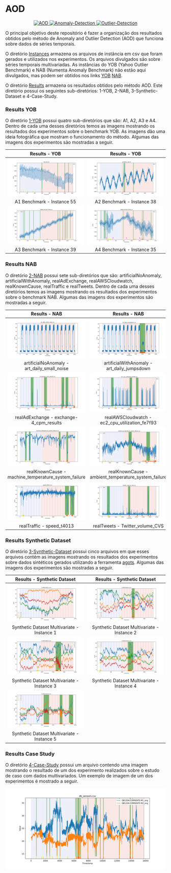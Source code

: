# AOD

<p align="center">
  <a href="#">
    <img src="https://img.shields.io/badge/AOD-brightgreen.svg" alt="AOD">
  </a>
  <a href="#">
    <img src="https://img.shields.io/badge/Anomaly-Detection-blue.svg" alt="Anomaly-Detection">
  </a>
  <a href="#">
    <img src="https://img.shields.io/badge/Outlier-Detection-orange.svg" alt="Outlier-Detection">
  </a>
</p>

O principal objetivo deste repositório é fazer a organização dos resultados obtidos pelo método de Anomaly and Outlier Detection (AOD) que funciona sobre dados de séries temporais. 

O diretório [Instances](./Instances/) armazena os arquivos de instância em csv que foram gerados e utilizados nos experimentos. Os arquivos divulgados são sobre séries temporais multivariadas. As instâncias do YOB (Yahoo Outlier Benchmark) e NAB (Numenta Anomaly Benchmark) não estão aqui divulgados, mas podem ser obtidos nos links [YOB](https://webscope.sandbox.yahoo.com/catalog.php?datatype=s\&did=70) [NAB](https://github.com/numenta/NAB).

O diretório [Results](./Results/) armazena os resultados obtidos pelo método AOD. Este diretório possui os seguintes sub-diretórios: 1-YOB, 2-NAB, 3-Synthetic-Dataset e 4-Case-Study. 

### Results YOB

O diretório [1-YOB](./Results/1-YOB/) possui quatro sub-diretórios que são: A1, A2, A3 e A4. Dentro de cada uma desses diretórios temos as imagens mostrando os resultados dos experimentos sobre o benchmark YOB. As imagens dão uma ideia fotográfica que mostram o funcionamento do método. Algumas das imagens dos experimentos são mostradas a seguir. 

| Results - YOB                                      | Results - YOB                                      |
|:--------------------------------------------------:|:--------------------------------------------------:|
| ![](./Results/1-YOB/A1/plot-real_55.svg)           | ![](./Results/1-YOB/A2/plot-synthetic_38.svg)      |
| A1 Benchmark - Instance 55                         | A2 Benchmark - Instance 38                         |
| ![](./Results/1-YOB/A3/plot-A3Benchmark-TS39.svg)  | ![](./Results/1-YOB/A4/plot-A4Benchmark-TS35.svg)  |
| A3 Benchmark - Instance 39                         | A4 Benchmark - Instance 35                         |

### Results NAB

O diretório [2-NAB](./Results/2-NAB/) possui sete sub-diretórios que são: artificialNoAnomaly, artificialWithAnomaly, realAdExchange, realAWSCloudwatch, realKnownCause, realTraffic e realTweets. Dentro de cada uma desses diretórios temos as imagens mostrando os resultados dos experimentos sobre o benchmark NAB. Algumas das imagens dos experimentos são mostradas a seguir. 

| Results - NAB                                             | Results - NAB                                                   |
|:---------------------------------------------------------:|:---------------------------------------------------------------:|
| ![](./Results/2-NAB/artificialNoAnomaly/plot-art_daily_small_noise.svg) | ![](./Results/2-NAB/artificialWithAnomaly/plot-art_daily_jumpsdown.svg) |
| artificialNoAnomaly - art_daily_small_noise               | artificialWithAnomaly - art_daily_jumpsdown                     |
| ![](./Results/2-NAB/realAdExchange/plot-exchange-4_cpm_results.svg) | ![](./Results/2-NAB/realAWSCloudwatch/plot-ec2_cpu_utilization_fe7f93.svg) |
| realAdExchange - exchange-4_cpm_results                   | realAWSCloudwatch - ec2_cpu_utilization_fe7f93                  |
| ![](./Results/2-NAB/realKnownCause/plot-machine_temperature_system_failure.svg)  | ![](./Results/2-NAB/realKnownCause/plot-ambient_temperature_system_failure.svg)  |
| realKnownCause - machine_temperature_system_failure       | realKnownCause - ambient_temperature_system_failure             |
| ![](./Results/2-NAB/realTraffic/plot-speed_t4013.svg)     | ![](./Results/2-NAB/realTweets/plot-Twitter_volume_CVS.svg)     |
| realTraffic - speed_t4013                                 | realTweets - Twitter_volume_CVS                                 |

### Results Synthetic Dataset

O diretório [3-Synthetic-Dataset](./Results/3-Synthetic-Dataset/) possui cinco arquivos em que esses arquivos contém as imagens mostrando os resultados dos experimentos sobre dados sintéticos gerados utilizando a ferramenta [agots](https://github.com/KDD-OpenSource/agots). Algumas das imagens dos experimentos são mostradas a seguir. 

| Results - Synthetic Dataset                                | Results - Synthetic Dataset                                |
|:----------------------------------------------------------:|:----------------------------------------------------------:|
| ![](./Results/3-Synthetic-Dataset/plot-multivariate-1.svg) | ![](./Results/3-Synthetic-Dataset/plot-multivariate-2.svg) |
| Synthetic Dataset Multivariate - Instance 1                | Synthetic Dataset Multivariate - Instance 2                |
| ![](./Results/3-Synthetic-Dataset/plot-multivariate-3.svg) | ![](./Results/3-Synthetic-Dataset/plot-multivariate-4.svg) |
| Synthetic Dataset Multivariate - Instance 3                | Synthetic Dataset Multivariate - Instance 4                |
| ![](./Results/3-Synthetic-Dataset/plot-multivariate-5.svg) |                                                            |
| Synthetic Dataset Multivariate - Instance 5                |                                                            |

### Results Case Study

O diretório [4-Case-Study](./Results/4-Case-Study/) possui um arquivo contendo uma imagem mostrando o resultado de um dos experimento realizados sobre o estudo de caso com dados multivariados. Um exemplo de imagem de um dos experimentos é mostrado a seguir. 

![](./Results/4-Case-Study/plot-db_sensors.svg)

